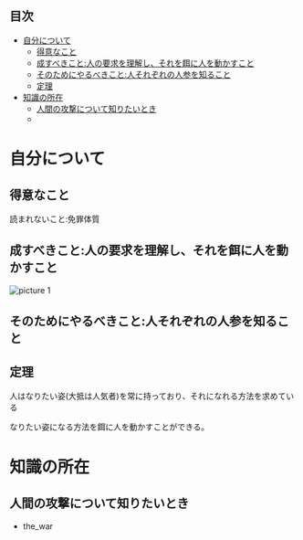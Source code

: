 

## 目次

- [自分について](#自分について)
  - [得意なこと](#得意なこと)
  - [成すべきこと:人の要求を理解し、それを餌に人を動かすこと](#成すべきこと人の要求を理解しそれを餌に人を動かすこと)
  - [そのためにやるべきこと:人それぞれの人参を知ること](#そのためにやるべきこと人それぞれの人参を知ること)
  - [定理](#定理)
- [知識の所在](#知識の所在)
  - [人間の攻撃について知りたいとき](#人間の攻撃について知りたいとき)
  - [](#)



# 自分について

## 得意なこと

読まれないこと:免罪体質



## 成すべきこと:人の要求を理解し、それを餌に人を動かすこと

![picture 1](../../images/3db267502999cbfbc222544ba9557eeafefea18caee2ba36f1ed460593846b61.png)  


## そのためにやるべきこと:人それぞれの人参を知ること






## 定理

人はなりたい姿(大抵は人気者)を常に持っており、それになれる方法を求めている

なりたい姿になる方法を餌に人を動かすことができる。



# 知識の所在

## 人間の攻撃について知りたいとき

- the_war



## 



